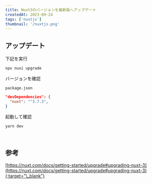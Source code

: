 ```yaml
---
title: Nuxt3のバージョンを最新版へアップデート
createdAt: 2023-09-24
tags: ['nuxtjs']
thumbnail: '/nuxtjs.png'
---
```


## アップデート

下記を実行

```sh
npx nuxi upgrade
```

バージョンを確認

`package.json`

```json
"devDependencies": {
  "nuxt": "^3.7.3",
}
```

起動して確認

```sh
yarn dev
```

<br />

## 参考

[https://nuxt.com/docs/getting-started/upgrade#upgrading-nuxt-3](https://nuxt.com/docs/getting-started/upgrade#upgrading-nuxt-3){:target="\_blank"}
